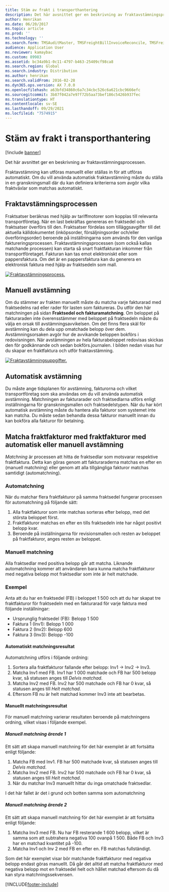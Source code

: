 ```yaml
---
title: Stäm av frakt i transporthantering
description: Det här avsnittet ger en beskrivning av fraktavstämningsprocessen.
author: Henrikan
ms.date: 06/20/2017
ms.topic: article
ms.prod: ''
ms.technology: ''
ms.search.form: TMSAuditMaster, TMSFreightBillInvoiceReconcile, TMSFreightBillSummary, TMSFreightBillType, TMSFreightMatchReason, TMSFBDetailReconcile, TMSInvoiceTable,TMSInvoiceLineReconcile,TMSReconcileInvoice, TMSFreightBillDetail, TMSFreightBillTypeAssignment, TMSRejectInvoiceLine, TMSMiscellaneousCharge
audience: Application User
ms.reviewer: kamaybac
ms.custom: 89983
ms.assetid: bc34a9b1-0c11-4797-b463-25409cf98ca8
ms.search.region: Global
ms.search.industry: Distribution
ms.author: henrikan
ms.search.validFrom: 2016-02-28
ms.dyn365.ops.version: AX 7.0.0
ms.openlocfilehash: a63bfd34860c6a7c34cbc526c6a621cbc9666efc
ms.sourcegitcommit: 3b87f042a7e97f72b5aa73bef186c5426b937fec
ms.translationtype: HT
ms.contentlocale: sv-SE
ms.lasthandoff: 09/29/2021
ms.locfileid: "7574915"
---
```

# <a name="reconcile-freight-in-transportation-management"></a>Stäm av frakt i transporthantering

[!include [banner](../includes/banner.md)]

Det här avsnittet ger en beskrivning av fraktavstämningsprocessen.

Fraktavstämning kan utföras manuellt eller ställas in för att utföras automatiskt. Om du vill använda automatisk fraktavstämning måste du ställa in en granskningsmall där du kan definiera kriterierna som avgör vilka fraktväxlar som matchas automatiskt.

## <a name="the-freight-reconciliation-process"></a>Fraktavstämningsprocessen

Fraktsatser beräknas med hjälp av tariffmotorer som kopplas till relevanta transportföretag. När en last bekräftas genereras en fraktsedel och fraktsatser överförs till den. Fraktsatser fördelas som tilläggsavgifter till det aktuella källdokumentet (inköpsorder, försäljningsorder och/eller överföringsorder) beroende på inställningarna som används för den vanliga faktureringsprocessen. Fraktavstämningsprocessen (som också kallas matchande processen) kan starta så snart fraktfakturan inkommer från transportföretaget. Fakturan kan tas emot elektroniskt eller som pappersfaktura. Om det är en pappersfaktura kan du generera en elektronisk faktura med hjälp av fraktsedeln som mall.

[![Fraktavstämningsprocess.](./media/freight-reconcilation-process.jpg)](./media/freight-reconcilation-process.jpg)

## <a name="manual-reconciliation"></a>Manuell avstämning

Om du stämmer av frakten manuellt måste du matcha varje fakturarad med fraktsedelns rad eller rader för lasten som faktureras. Du utför den här matchningen på sidan **Fraktsedel och fakturamatchning**. Om beloppet på fakturaraden inte överensstämmer med beloppet på fraktsedeln måste du välja en orsak till avstämningsavvikelsen. Om det finns flera skäl för avstämning kan du dela upp omatchade belopp över dem. Avstämningsorsaken avgör hur de avvikande beloppen bokförs i redovisningen. När avstämningen av hela fakturabeloppet redovisas skickas den för godkännande och sedan bokförs.journalen. I bilden nedan visas hur du skapar en fraktfaktura och utför fraktavstämning.

[![Fraktavstämningsuppgifter.](./media/processflowforfreightreconciliation.jpg)](./media/processflowforfreightreconciliation.jpg)

## <a name="automatic-reconciliation"></a>Automatisk avstämning

Du måste ange tidsplanen för avstämning, fakturorna och vilket transportföretag som ska användas om du vill använda automatisk avstämning. Matchningen av fakturarader och fraktsedlarna utförs enligt inställningarna för granskningsmallen och fraktsedelstypen. När du har kört automatisk avstämning måste du hantera alla fakturor som systemet inte kan matcha. Du måste sedan behandla dessa fakturor manuellt innan du kan bokföra alla fakturor för betalning.

## <a name="match-freight-bills-with-freight-invoices-using-automatic-or-manual-reconciliation"></a>Matcha fraktfakturor med fraktfakturor med automatisk eller manuell avstämning

*Matchning* är processen att hitta de fraktsedlar som motsvarar respektive fraktfaktura. Detta kan göras genom att fakturaraderna matchas en efter en (manuell matchning) eller genom att alla tillgängliga fakturor matchas samtidigt (automatchning).

### <a name="auto-matching"></a>Automatchning

När du matchar flera fraktfakturor på samma fraktsedel fungerar processen för automatchning på följande sätt:

1. Alla fraktfakturor som inte matchas sorteras efter belopp, med det största beloppet först.
1. Fraktfakturor matchas en efter en tills fraktsedeln inte har något positivt belopp kvar.
1. Beroende på inställningarna för revisionsmallen och resten av beloppet på fraktfakturor, anges resten av beloppet.

### <a name="manual-matching"></a>Manuell matchning

Alla fraktsedlar med positiva belopp går att matcha. Liknande automatchning kommer att användaren bara kunna matcha fraktfakturor med negativa belopp mot fraktsedlar som inte är helt matchade.

### <a name="example"></a>Exempel

Anta att du har en fraktsedel (FB) i beloppet 1 500 och att du har skapat tre fraktfakturor för fraktsedeln med en fakturarad för varje faktura med följande inställningar:

- Ursprunglig fraktsedel (FB): Belopp 1 500
- Faktura 1 (Inv1): Belopp 1 000
- Faktura 2 (Inv2): Belopp 600
- Faktura 3 (Inv3): Belopp -100

#### <a name="automatic-matching-result"></a>Automatiskt matchningsresultat

Automatchning utförs i följande ordning:

1. Sortera alla fraktfakturor fallande efter belopp: Inv1 -> Inv2 -> Inv3.
1. Matcha Inv1 med FB. Inv1 har 1 000 matchade och FB har 500 belopp kvar, så statusen anges till *Delvis matchad*.
1. Matcha Inv2 med FB. Inv2 har 500 matchade och FB har 0 kvar, så statusen anges till *Helt matchad*.
1. Eftersom FB nu är helt matchad kommer Inv3 inte att bearbetas.

#### <a name="manual-matching-result"></a>Manuellt matchningsresultat

För manuell matchning varierar resultaten beroende på matchningens ordning, vilket visas i följande exempel.

##### <a name="manual-matching-case-1"></a>Manuell matchning ärende 1

Ett sätt att skapa manuell matchning för det här exemplet är att fortsätta enligt följande:

1. Matcha FB med Inv1. FB har 500 matchade kvar, så statusen anges till *Delvis matchad*.
1. Matcha Inv2 med FB. Inv2 har 500 matchade och FB har 0 kvar, så statusen anges till *Helt matchad*.
1. När du matchar Inv3 manuellt hittar du inga omatchade fraktsedlar.

I det här fallet är det i grund och botten samma som automatchning

##### <a name="manual-matching-case-2"></a>Manuell matchning ärende 2

Ett sätt att skapa manuell matchning för det här exemplet är att fortsätta enligt följande:

1. Matcha Inv3 med FB. Nu har FB resterande 1 600 belopp, vilket är samma som att subtrahera negativa 100 ovanpå 1 500. Både FB och Inv3 har en matchad kvantitet på -100.
1. Matcha Inv1 och Inv 2 med FB en efter en. FB matchas fullständigt.

Som det här exemplet visar bör matchande fraktfakturor med negativa belopp endast göras manuellt. Då går det alltid att matcha fraktfakturor med negativa belopp mot en fraktsedel helt och hållet matchad eftersom du då kan styra matchningssekvensen.


[!INCLUDE[footer-include](../../includes/footer-banner.md)]